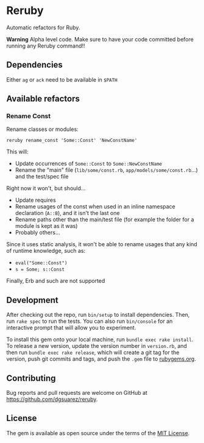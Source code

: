 # Reruby

Automatic refactors for Ruby.

**Warning** Alpha level code. Make sure to have your code committed before
running any Reruby command!!

## Dependencies

Either `ag` or `ack` need to be available in `$PATH`

## Available refactors

### Rename Const

Rename classes or modules:

`reruby rename_const 'Some::Const' 'NewConstName'`

This will:

* Update occurrences of `Some::Const` to `Some::NewConstName`
* Rename the "main" file (`lib/some/const.rb`, `app/models/some/const.rb`...)
  and the test/spec file

Right now it won't, but should...

* Update requires
* Rename usages of the const when used in an inline namespace declaration
  (`A::B`), and it isn't the last one
* Rename paths other than the main/test file (for example the folder for
  a module is kept as it was)
* Probably others...

Since it uses static analysis, it won't be able to rename usages that any kind
of runtime knowledge, such as:

* `eval("Some::Const")`
*  `s = Some; s::Const`

Finally, Erb and such are not supported

## Development

After checking out the repo, run `bin/setup` to install dependencies. Then,
run `rake spec` to run the tests. You can also run `bin/console` for an
interactive prompt that will allow you to experiment.

To install this gem onto your local machine, run `bundle exec rake install`.
To release a new version, update the version number in `version.rb`, and then
run `bundle exec rake release`, which will create a git tag for the version,
push git commits and tags, and push the `.gem` file to
[rubygems.org](https://rubygems.org).

## Contributing

Bug reports and pull requests are welcome on GitHub at
https://github.com/dgsuarez/reruby.


## License

The gem is available as open source under the terms of the [MIT License](http://opensource.org/licenses/MIT).

